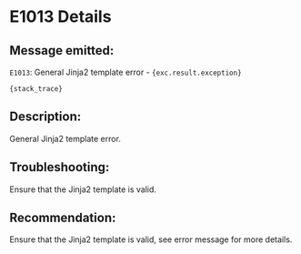 # E1013 Details

## Message emitted:

`E1013`: General Jinja2 template error - ``{exc.result.exception}``
```
{stack_trace}
```

## Description:

General Jinja2 template error.

## Troubleshooting:

Ensure that the Jinja2 template is valid.

## Recommendation:

Ensure that the Jinja2 template is valid, see error message for more details.
